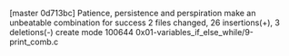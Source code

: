 [master 0d713bc] Patience, persistence and perspiration make an unbeatable combination for success
 2 files changed, 26 insertions(+), 3 deletions(-)
 create mode 100644 0x01-variables_if_else_while/9-print_comb.c
